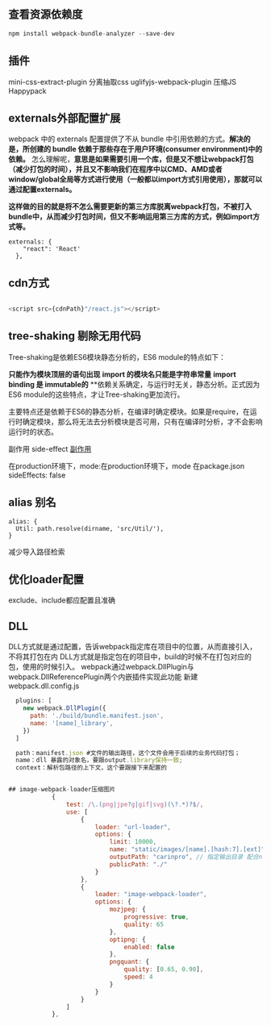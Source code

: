 
## 查看资源依赖度

```js
npm install webpack-bundle-analyzer --save-dev

```


## 插件

  mini-css-extract-plugin 分离抽取css
  uglifyjs-webpack-plugin 压缩JS
  Happypack 

## externals外部配置扩展
webpack 中的 externals 配置提供了不从 bundle 中引用依赖的方式。**解决的是，所创建的 bundle 依赖于那些存在于用户环境(consumer environment)中的依赖。**
怎么理解呢，**意思是如果需要引用一个库，但是又不想让webpack打包（减少打包的时间），并且又不影响我们在程序中以CMD、AMD或者window/global全局等方式进行使用（一般都以import方式引用使用），那就可以通过配置externals。**

**这样做的目的就是将不怎么需要更新的第三方库脱离webpack打包，不被打入bundle中，从而减少打包时间，但又不影响运用第三方库的方式，例如import方式等。**
```
externals: {
    "react": 'React'
  },
```

## cdn方式
```js

<script src={cdnPath}"/react.js"></script>
```


## tree-shaking 剔除无用代码

Tree-shaking是依赖ES6模块静态分析的，ES6 module的特点如下：

**只能作为模块顶层的语句出现**
**import 的模块名只能是字符串常量**
**import binding 是 immutable的**
**依赖关系确定，与运行时无关，静态分析。正式因为ES6 module的这些特点，才让Tree-shaking更加流行。

主要特点还是依赖于ES6的静态分析，在编译时确定模块。如果是require，在运行时确定模块，那么将无法去分析模块是否可用，只有在编译时分析，才不会影响运行时的状态。

副作用 side-effect
[副作用](https://segmentfault.com/a/1190000019220154)

在production环境下，mode:在production环境下，mode
在package.json sideEffects: false

##  alias 别名

```
alias: {
  Util: path.resolve(dirname, 'src/Util/'),
}
```

减少导入路径检索


## 优化loader配置
exclude、include都应配置且准确

## DLL

DLL方式就是通过配置，告诉webpack指定库在项目中的位置，从而直接引入，不将其打包在内
DLL方式就是指定包在的项目中，build的时候不在打包对应的包，使用的时候引入。
webpack通过webpack.DllPlugin与webpack.DllReferencePlugin两个内嵌插件实现此功能
新建webpack.dll.config.js

```js
  plugins: [
    new webpack.DllPlugin({
      path: './build/bundle.manifest.json',
      name: '[name]_library',
    })
  ]

  path：manifest.json #文件的输出路径，这个文件会用于后续的业务代码打包；
  name：dll 暴露的对象名，要跟output.library保持一致;
  context：解析包路径的上下文，这个要跟接下来配置的 


## image-webpack-loader压缩图片
			{
				test: /\.(png|jpe?g|gif|svg)(\?.*)?$/,
				use: [
					{
						loader: "url-loader",
						options: {
							limit: 10000,
							name: "static/images/[name].[hash:7].[ext]",
							outputPath: "carinpro", // 指定输出目录 配合ng
							publicPath: "./"
						}
					},
					{
						loader: "image-webpack-loader",
						options: {
							mozjpeg: {
								progressive: true,
								quality: 65
							},
							optipng: {
								enabled: false
							},
							pngquant: {
								quality: [0.65, 0.90],
								speed: 4
							}
						}
					}
				]
			},
```